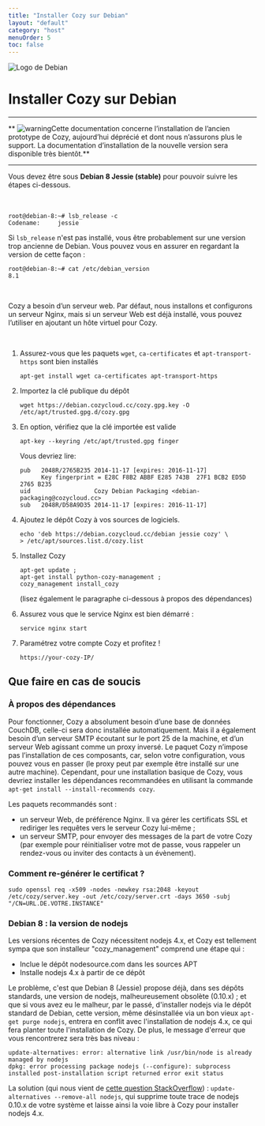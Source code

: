 ```yaml
---
title: "Installer Cozy sur Debian"
layout: "default"
category: "host"
menuOrder: 5
toc: false
---
```



<div class="install-inner-logo">
<img alt="Logo de Debian" src="/assets/images/host/debian-logo.svg">
</div>

# Installer Cozy sur Debian

---

** <img src="/assets/images/warning.png" alt="warning" class="warn">Cette documentation concerne l’installation de l’ancien prototype de Cozy, aujourd’hui déprécié et dont nous n’assurons plus le support. La documentation d’installation de la nouvelle version sera disponible très bientôt.**

---


Vous devez être sous **Debian 8 Jessie (stable)** pour pouvoir suivre les étapes ci-dessous.
<br>
<br>
<br>

```
root@debian-8:~# lsb_release -c
Codename:     jessie
```

Si `lsb_release` n'est pas installé, vous être probablement sur une version
trop ancienne de Debian. Vous pouvez vous en assurer en regardant la version
de cette façon :

```
root@debian-8:~# cat /etc/debian_version
8.1
```

<br>

Cozy a besoin d’un serveur web. Par défaut, nous installons et configurons un serveur Nginx, mais si un serveur Web est déjà installé, vous pouvez l’utiliser en ajoutant un hôte virtuel pour Cozy.

<br>

1. Assurez-vous que les paquets `wget`, `ca-certificates` et `apt-transport-https` sont bien installés
    ```
    apt-get install wget ca-certificates apt-transport-https
    ```
2. Importez la clé publique du dépôt
    ```
    wget https://debian.cozycloud.cc/cozy.gpg.key -O /etc/apt/trusted.gpg.d/cozy.gpg
    ```
3. En option, vérifiez que la clé importée est valide
    ```
    apt-key --keyring /etc/apt/trusted.gpg finger
    ```
    Vous devriez lire:
    ```
    pub   2048R/2765B235 2014-11-17 [expires: 2016-11-17]
          Key fingerprint = E28C F8B2 ABBF E285 743B  27F1 BCB2 ED5D 2765 B235
    uid                  Cozy Debian Packaging <debian-packaging@cozycloud.cc>
    sub   2048R/D58A9D35 2014-11-17 [expires: 2016-11-17]
    ```
4. Ajoutez le dépôt Cozy à vos sources de logiciels.
    ```
    echo 'deb https://debian.cozycloud.cc/debian jessie cozy' \
    > /etc/apt/sources.list.d/cozy.list
    ```
5. Installez Cozy
    ```
    apt-get update ;
    apt-get install python-cozy-management ;
    cozy_management install_cozy
    ```
    (lisez également le paragraphe ci-dessous à propos des dépendances)

6. Assurez vous que le service Nginx est bien démarré :
    ```
    service nginx start
    ```

7. Paramétrez votre compte Cozy et profitez !
    ```
    https://your-cozy-IP/
    ```

## Que faire en cas de soucis

### À propos des dépendances

Pour fonctionner, Cozy a absolument besoin d’une base de données CouchDB, celle-ci sera donc installée automatiquement. Mais il a également besoin d’un serveur SMTP écoutant sur le port 25 de la machine, et d’un serveur Web agissant comme un proxy inversé. Le paquet Cozy n’impose pas l’installation de ces composants, car, selon votre configuration, vous pouvez vous en passer (le proxy peut par exemple être installé sur une autre machine). Cependant, pour une installation basique de Cozy, vous devriez installer les dépendances recommandées en utilisant la commande `apt-get install --install-recommends cozy`.

Les paquets recommandés sont :

* un serveur Web, de préférence Nginx. Il va gérer les certificats SSL et rediriger les requêtes vers le serveur Cozy lui-même ;
* un serveur SMTP, pour envoyer des messages de la part de votre Cozy (par exemple pour réinitialiser votre mot de passe, vous rappeler un rendez-vous ou inviter des contacts à un évènement).

### Comment re-générer le certificat ?

    sudo openssl req -x509 -nodes -newkey rsa:2048 -keyout /etc/cozy/server.key -out /etc/cozy/server.crt -days 3650 -subj "/CN=URL.DE.VOTRE.INSTANCE"

### Debian 8 : la version de nodejs

Les versions récentes de Cozy nécessitent nodejs 4.x, et Cozy est tellement sympa que son installeur "cozy_management" comprend une étape qui :
* Inclue le dépôt nodesource.com dans les sources APT
* Installe nodejs 4.x à partir de ce dépôt

Le problème, c'est que Debian 8 (Jessie) propose déjà, dans ses dépôts standards, une version de nodejs, malheureusement obsolète (0.10.x) ; et que si vous avez eu le malheur, par le passé, d'installer nodejs via le dépôt standard de Debian, cette version, même désinstallée via un bon vieux `apt-get purge nodejs`, entrera en conflit avec l'installation de nodejs 4.x, ce qui fera planter toute l'installation de Cozy. De plus, le message d'erreur que vous rencontrerez sera très bas niveau :
```
update-alternatives: error: alternative link /usr/bin/node is already managed by nodejs
dpkg: error processing package nodejs (--configure): subprocess installed post-installation script returned error exit status
```
La solution (qui nous vient de [cette question StackOverflow](http://stackoverflow.com/questions/25094718/error-on-update-alternatives-when-installing-upgrading-nodejs-v0-10-30)) : `update-alternatives --remove-all nodejs`, qui supprime toute trace de nodejs 0.10.x de votre système et laisse ainsi la voie libre à Cozy pour installer nodejs 4.x.
